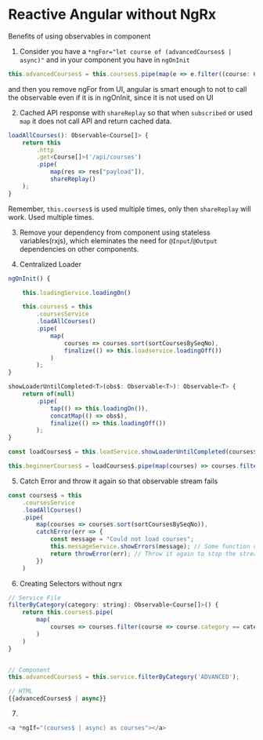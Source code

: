 # Reactive Angular without NgRx

Benefits of using observables in component

1. Consider you have a `*ngFor="let course of (advancedCourses$ | async)"`
and in your component you have in `ngOnInit`

```js
this.advancedCourses$ = this.courses$.pipe(map(e => e.filter((course: Course) => course.category == "ADVANCED")));
```

and then you remove ngFor from UI, angular is smart enough to not to call the observable even if it is in ngOnInit,
since it is not used on UI

2. Cached API response with `shareReplay` so that when `subscribed` or used `map` it does not call API and return cached data.
```js
loadAllCourses(): Observable<Course[]> {
    return this
        .http
        .get<Course[]>('/api/courses')
        .pipe(
            map(res => res["payload"]),
            shareReplay()
    );
}
```

Remember, `this.courses$` is used multiple times, only then `shareReplay` will work. Used multiple times.

3. Remove your dependency from component using stateless variables(rxjs), which eleminates the need for `@Input`/`@Output` dependencies on other components.

4. Centralized Loader
```js
ngOnInit() {

    this.loadingService.loadingOn()

    this.courses$ = this
        .coursesService
        .loadAllCourses()
        .pipe(
            map(
                courses => courses.sort(sortCoursesBySeqNo),
                finalize(() => this.loadservice.loadingOff())
            )
        );
}
```

```js
showLoaderUntilCompleted<T>(obs$: Observable<T>): Observable<T> {
    return of(null)
        .pipe(
            tap(() => this.loadingOn()),
            concatMap(() => obs$),
            finalize(() => this.loadingOff())
        );
}

const loadCourses$ = this.loadService.showLoaderUntilCompleted(courses$);

this.beginnerCourses$ = loadCourses$.pipe(map(courses) => courses.filter(course => course.category == "BEGINNER"));
```

5. Catch Error and throw it again so that observable stream fails
```js
const courses$ = this
    .coursesService
    .loadAllCourses()
    .pipe(
        map(courses => courses.sort(sortCoursesBySeqNo)),
        catchError(err => {
            const message = "Could not load courses";
            this.messageService.showErrors(message); // Some function call
            return throwError(err); // Throw it again to stop the stream
        })
    )

```

6. Creating Selectors without ngrx
```js
// Service File
filterByCategory(category: string): Observable<Course[]>() {
    return this.courses$.pipe(
        map(
            courses => courses.filter(course => course.category == category).sort(sortCoursesBySeqNo)
        )
    )
}


// Component
this.advancedCourses$ = this.service.filterByCategory('ADVANCED');

// HTML
{{advancedCourses$ | async}}
```

7.
```js
<a *ngIf="(courses$ | async) as courses"></a>
```





